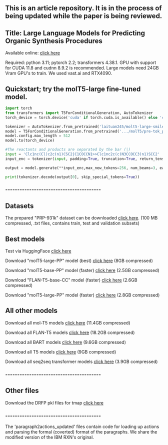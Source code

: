 ## This is an article repository. It is in the process of being updated while the paper is being reviewed.
## Title: Large Language Models for Predicting Organic Synthesis Procedures
Available online: [click here](https://www.mdpi.com/2076-3417/14/24/11526)

Required: python 3.11; pytorch 2.2; transformers 4.38.1. GPU with support for CUDA 11.8 and cudnn 8.9.2 is recommended. Large models need 24GB Vram GPU's to train. We used vast.ai and RTX4090.

## Quickstart; try the molT5-large fine-tuned model.
```python
import torch
from transformers import T5ForConditionalGeneration, AutoTokenizer
torch_device = torch.device('cuda' if torch.cuda.is_available() else 'cpu')

tokenizer = AutoTokenizer.from_pretrained('laituan245/molt5-large-smiles2caption',model_max_length=256)
model = T5ForConditionalGeneration.from_pretrained('.../molT5/pre-tok_pre_molT5-large/checkpoint-17000')
model.config.max_length = 512
model.to(torch_device)

#The reactants and products are separated by the bar (|)
input = 'Clc1nc(Cl)c2c(n1)CSC2|C1COCCN1>>Clc1nc2c(c(N3CCOCC3)n1)SCC2'   
input_enc = tokenizer(input, padding=True, truncation=True, return_tensors='pt').to(torch_device)

output = model.generate(**input_enc,max_new_tokens=256, num_beams=3, early_stopping=True)

print(tokenizer.decode(output[0], skip_special_tokens=True))
```

### ----------------------------------------

## Datasets 
The prepared "PRP-931k" dataset can be downloaded [click here](https://vduedu-my.sharepoint.com/:u:/g/personal/mantas_vaskevicius_vdu_lt/EZ-t5XCV3qlAoKWDYUUbYRkBNTtInoDSt20XQIuYwCpGtA?e=5Mtbm2). (100 MB compressed, .txt files, contains train, test and validation subsets)

## Best models 

Test via HuggingFace [click here](https://huggingface.co/MantasV/Procedure_molt5-large)

Download "molT5-large-PP" model (best) [click here](https://vduedu-my.sharepoint.com/:u:/g/personal/mantas_vaskevicius_vdu_lt/EdxiYDTRyZROoQ70FbsajwkBOqIHiSAhrGM2Uqanhfd40g?e=OTGkSq) (8GB compressed) 

Download "molT5-base-PP" model (faster) [click here](https://vduedu-my.sharepoint.com/:u:/g/personal/mantas_vaskevicius_vdu_lt/EVV5glzozlJDn43OuKmCkDgBPGesVw6f6eVm41iBXZPqRg?e=fKL31e) (2.5GB compressed)

Download "FLAN-T5-base-CC" model (faster) [click here](https://vduedu-my.sharepoint.com/:u:/g/personal/mantas_vaskevicius_vdu_lt/EcxBFVpmP85OmxX95Rb-z9UBT1NNQITXKP6EFTPhWXphEQ?e=EYPIR6) (2.6GB compressed)

Download "molT5-large-PP" model (faster) [click here](https://vduedu-my.sharepoint.com/:u:/g/personal/mantas_vaskevicius_vdu_lt/EWL-0ZVh7vpMq2XrQIWVGuYBiKyGKiRNigOAQRP2XHo6QQ?e=4kZPEe) (2.8GB compressed)

## All other models

Download all mol-T5 models [click here](https://vduedu-my.sharepoint.com/:u:/g/personal/mantas_vaskevicius_vdu_lt/EffPwF00BKFAp4M2vRfR5CgBphSxE5giHGygrJx80F63tQ?e=6bJgH8) (11.4GB compressed) 

Download all FLAN-T5 models [click here](https://vduedu-my.sharepoint.com/:u:/g/personal/mantas_vaskevicius_vdu_lt/ETnG5n3B1hZHnjyTjjN3I0ABrCYPMdDS4mJJseyNXfKlWA?e=iOL26r) (18.2GB compressed) 

Download all BART models [click here](https://vduedu-my.sharepoint.com/:u:/g/personal/mantas_vaskevicius_vdu_lt/EdsWZC-08rpBn4o8ZAtVvdEBsxxjG8jbdFvfP4c-d-IQog?e=YJwAUK) (9.6GB compressed) 

Download all T5 models [click here](https://vduedu-my.sharepoint.com/:u:/g/personal/mantas_vaskevicius_vdu_lt/EVmV9qOsR1hMlIOUV6vv3EgBTUYcqmCBRB0z_5nGvaleIQ?e=sNq7Gz) (9GB compressed) 

Download all seq2seq transformer models [click here](https://vduedu-my.sharepoint.com/:u:/g/personal/mantas_vaskevicius_vdu_lt/EbKFzqs3-udBj8pK8fg_9GYB3XwomthKmvP1aGUUyUhZhg?e=ZcT67m) (3.9GB compressed) 

### ----------------------------------------

## Other files

Download the DRFP pkl files for tmap [click here](https://vduedu-my.sharepoint.com/:u:/g/personal/mantas_vaskevicius_vdu_lt/EUX4P8mWIpVMqhibomR0bR8ByE3xKMmAKrmfNTdEfMoEPg?e=DEcCoK)

### ----------------------------------------

The 'paragraph2actions_updated' files contain code for loading up actions and parsing the formal (coverted) format of the paragraphs. We share the modified version of the IBM RXN's original.
